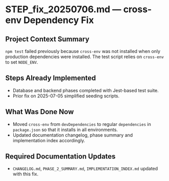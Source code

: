 # STEP_fix_20250706.md — cross-env Dependency Fix

## Project Context Summary
`npm test` failed previously because `cross-env` was not installed when only production dependencies were installed. The test script relies on `cross-env` to set `NODE_ENV`.

## Steps Already Implemented
- Database and backend phases completed with Jest-based test suite.
- Prior fix on 2025-07-05 simplified seeding scripts.

## What Was Done Now
- Moved `cross-env` from `devDependencies` to regular `dependencies` in `package.json` so that it installs in all environments.
- Updated documentation changelog, phase summary and implementation index accordingly.

## Required Documentation Updates
- `CHANGELOG.md`, `PHASE_2_SUMMARY.md`, `IMPLEMENTATION_INDEX.md` updated with this fix.
